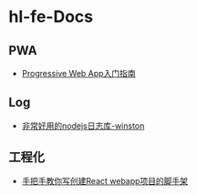 # hl-fe-Docs

## PWA
* [Progressive Web App入门指南](./about-pwa/a-beginners-guide-to-progressive-web-apps.md)


## Log

* [非常好用的nodejs日志库-winston](./about-log/winston.md)

## 工程化

* [手把手教你写创建React webapp项目的脚手架](./about-project/generator-react-webapp-by-yoman.md)